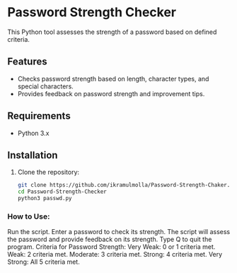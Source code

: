 # Password Strength Checker

This Python tool assesses the strength of a password based on defined criteria.

## Features

- Checks password strength based on length, character types, and special characters.
- Provides feedback on password strength and improvement tips.

## Requirements

- Python 3.x

## Installation

1. Clone the repository:
   ```bash
   git clone https://github.com/ikramulmolla/Password-Strength-Chaker.git
   cd Password-Strength-Checker
   python3 passwd.py

### How to Use:
Run the script.
Enter a password to check its strength.
The script will assess the password and provide feedback on its strength.
Type Q to quit the program.
Criteria for Password Strength:
Very Weak: 0 or 1 criteria met.
Weak: 2 criteria met.
Moderate: 3 criteria met.
Strong: 4 criteria met.
Very Strong: All 5 criteria met.
